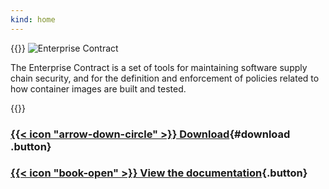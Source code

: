 ```yaml
---
kind: home
---
```


<!-- Todo: The image should probably be in the layout somewhere, not embedded here in the markdown -->
{{<rawhtml>}}
<img src="/images/logo-title.png" alt="Enterprise Contract" class="logo-title">

<p class="big">
The Enterprise Contract is a set of tools for maintaining software supply
chain security, and for the definition and enforcement of policies related to
how container images are built and tested.
</p>

{{</rawhtml>}}

### [{{< icon "arrow-down-circle" >}} Download](https://github.com/enterprise-contract/ec-cli/releases/tag/snapshot){#download .button}

### [{{< icon "book-open" >}} View the documentation](./docs/index.html){.button}

